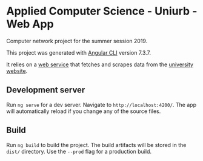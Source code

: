 # Applied Computer Science - Uniurb - Web App

Computer network project for the summer session 2019.

This project was generated with [Angular CLI](https://github.com/angular/angular-cli) version 7.3.7.

It relies on a [web service](https://github.com/damiandominella/cn-uni-api) that fetches and scrapes data from the [university website](https://informatica.uniurb.it/). 


## Development server

Run `ng serve` for a dev server. Navigate to `http://localhost:4200/`. The app will automatically reload if you change any of the source files.

## Build

Run `ng build` to build the project. The build artifacts will be stored in the `dist/` directory. Use the `--prod` flag for a production build.

